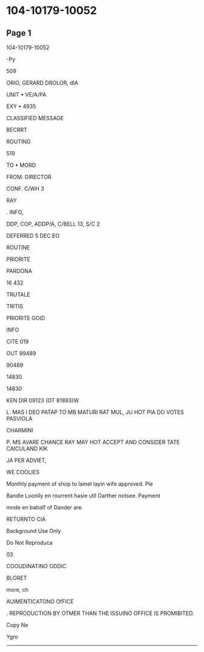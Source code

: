 # 104-10179-10052

## Page 1

104-10179-10052

-Py

509

ORIO, GERARD DROLOR, dIA

UNIT • VE/A/PA

EXY • 4935

CLASSIFIED MESSAGE

BECRRT

ROUTING

519

TO • MORD

FROM. DIRECTOR

CONF. C/WH 3

RAY

. INFO,

DDP, COP, ADDP/A, C/BELL 13, S/C 2

DEFERRED 5 DEC EO

ROUTINE

PRIORITE

PARDONA

16 432

TRUTALE

TRITIS

PRIORITE GOID

INFO

CITE 019

OUT 99489

90489

14830

14830

KEN DIR 09123 (OT 81893)W

L. MAS I DEO PATAP TO MB MATURI RAT MUL, JU HOT PIA DO VOTES PASVIOLA

CHARMINI

P. MS AVARE CHANCE RAY MAY HOT ACCEPT AND CONSIDER TATE CAICULAND KIK

JA PER ADVIET,

WE COOLIES

Monthly payment of shop to lamel layin wife approved. Ple

Bandle Loonlly en rourrent hasie utll Darther notsee. Payment

mnde en babalf of Dander are.

RETURNTO CIA

Background Use Only

Do Not Reproduca

03

COOUDINATINO ODDIC

BLORET

more, ch

AUIMENTICATONO OfFICE

. REPRODUCTION BY OTMER THAN THE ISSUINO OFFICE IS PROMIBITED.

Copy Ne

Ygro

---

